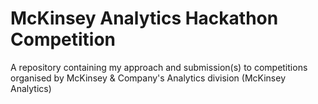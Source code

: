 # McKinsey Analytics Hackathon Competition

A repository containing my approach and submission(s) to competitions organised by McKinsey & Company's Analytics division (McKinsey Analytics)
